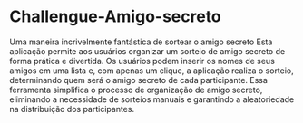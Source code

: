 # Challengue-Amigo-secreto
Uma maneira incrivelmente fantástica de sortear o amigo secreto
Esta aplicação permite aos usuários organizar um sorteio de amigo secreto de forma prática e divertida. Os usuários podem inserir os nomes de seus amigos em uma lista e, com apenas um clique, a aplicação realiza o sorteio, determinando quem será o amigo secreto de cada participante. Essa ferramenta simplifica o processo de organização de amigo secreto, eliminando a necessidade de sorteios manuais e garantindo a aleatoriedade na distribuição dos participantes.
